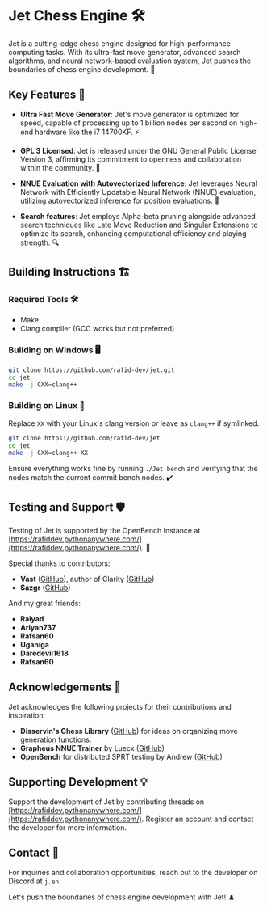 # Jet Chess Engine 🛠️

Jet is a cutting-edge chess engine designed for high-performance computing tasks. With its ultra-fast move generator, advanced search algorithms, and neural network-based evaluation system, Jet pushes the boundaries of chess engine development. 🚀

## Key Features 🌟

- **Ultra Fast Move Generator**: Jet's move generator is optimized for speed, capable of processing up to 1 billion nodes per second on high-end hardware like the i7 14700KF. ⚡️

- **GPL 3 Licensed**: Jet is released under the GNU General Public License Version 3, affirming its commitment to openness and collaboration within the community. 📜

- **NNUE Evaluation with Autovectorized Inference**: Jet leverages Neural Network with Efficiently Updatable Neural Network (NNUE) evaluation, utilizing autovectorized inference for position evaluations. 🧠

- **Search features**: Jet employs Alpha-beta pruning alongside advanced search techniques like Late Move Reduction and Singular Extensions to optimize its search, enhancing computational efficiency and playing strength. 🔍

## Building Instructions 🏗️

### Required Tools 🛠️

- Make
- Clang compiler (GCC works but not preferred)

### Building on Windows 🖥️

```bash
git clone https://github.com/rafid-dev/jet.git
cd jet
make -j CXX=clang++
```

### Building on Linux 🐧

Replace `XX` with your Linux's clang version or leave as `clang++` if symlinked.

```bash
git clone https://github.com/rafid-dev/jet
cd jet
make -j CXX=clang++-XX
```

Ensure everything works fine by running `./Jet bench` and verifying that the nodes match the current commit bench nodes. ✔️

## Testing and Support 🛡️

Testing of Jet is supported by the OpenBench Instance at [https://rafiddev.pythonanywhere.com/](https://rafiddev.pythonanywhere.com/). 🧪

Special thanks to contributors:

- **Vast** ([GitHub](https://github.com/Vast342)), author of Clarity ([GitHub](https://github.com/Vast342/Clarity/))
- **Sazgr** ([GitHub](https://github.com/Sazgr/peacekeeper))

And my great friends:
- **Raiyad**
- **Ariyan737**
- **Rafsan60**
- **Uganiga**
- **Daredevil1618**
- **Rafsan60**

## Acknowledgements 🙏

Jet acknowledges the following projects for their contributions and inspiration:

- **Disservin's Chess Library** ([GitHub](https://github.com/Disservin/chess-library)) for ideas on organizing move generation functions.
- **Grapheus NNUE Trainer** by Luecx ([GitHub](https://github.com/luecx/Grapheus/))
- **OpenBench** for distributed SPRT testing by Andrew ([GitHub](https://github.com/AndyGrant/OpenBench))

## Supporting Development 💡

Support the development of Jet by contributing threads on [https://rafiddev.pythonanywhere.com/](https://rafiddev.pythonanywhere.com/). Register an account and contact the developer for more information.

## Contact 📧

For inquiries and collaboration opportunities, reach out to the developer on Discord at `j.en`.

Let's push the boundaries of chess engine development with Jet! ♟️
